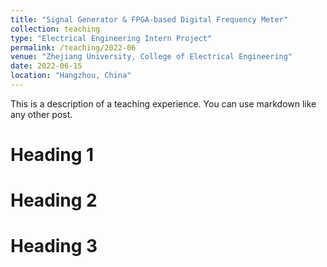 ```yaml
---
title: "Signal Generator & FPGA-based Digital Frequency Meter"
collection: teaching
type: "Electrical Engineering Intern Project"
permalink: /teaching/2022-06
venue: "Zhejiang University, College of Electrical Engineering"
date: 2022-06-15
location: "Hangzhou, China"
---
```


This is a description of a teaching experience. You can use markdown like any other post.

Heading 1
======

Heading 2
======

Heading 3
======
